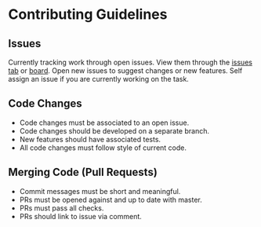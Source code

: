 # Contributing Guidelines
## Issues
Currently tracking work through open issues. View them through the [issues tab](https://github.com/projectunic0rn/pub-api/issues) or [board](https://github.com/orgs/projectunic0rn/projects/6?fullscreen=true&card_filter_query=repo%3Aprojectunic0rn%2Fpub-api). Open new issues to suggest changes or new features. Self assign an issue if you are currently working on the task.

## Code Changes
- Code changes must be associated to an open issue. 
- Code changes should be developed on a separate branch.
- New features should have associated tests.
- All code changes must follow style of current code.

## Merging Code (Pull Requests)
- Commit messages must be short and meaningful.
- PRs must be opened against and up to date with master.
- PRs must pass all checks.
- PRs should link to issue via comment.
